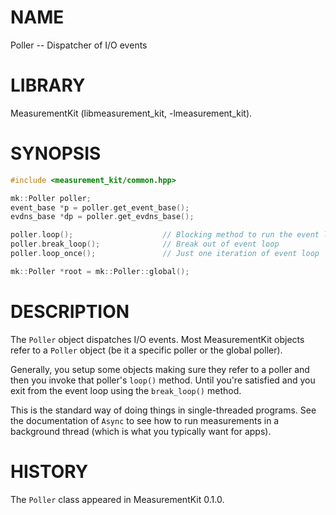 # NAME
Poller -- Dispatcher of I/O events

# LIBRARY
MeasurementKit (libmeasurement_kit, -lmeasurement_kit).

# SYNOPSIS
```C++
#include <measurement_kit/common.hpp>

mk::Poller poller;
event_base *p = poller.get_event_base();
evdns_base *dp = poller.get_evdns_base();

poller.loop();                    // Blocking method to run the event loop
poller.break_loop();              // Break out of event loop
poller.loop_once();               // Just one iteration of event loop

mk::Poller *root = mk::Poller::global();
```

# DESCRIPTION

The `Poller` object dispatches I/O events. Most MeasurementKit objects
refer to a `Poller` object (be it a specific poller or the global poller).

Generally, you setup some objects making sure they refer to a poller and
then you invoke that poller's `loop()` method. Until you're satisfied and
you exit from the event loop using the `break_loop()` method.

This is the standard way of doing things in single-threaded programs. See
the documentation of `Async` to see how to run measurements in a background
thread (which is what you typically want for apps).

# HISTORY

The `Poller` class appeared in MeasurementKit 0.1.0.
